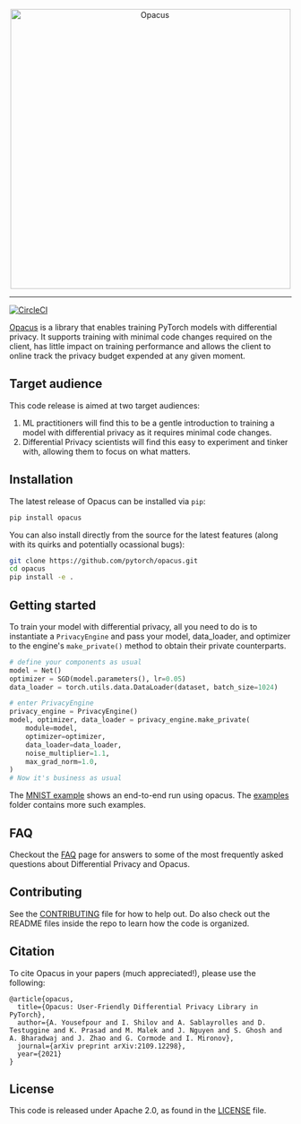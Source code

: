 <p align="center"><img src="https://github.com/pytorch/opacus/blob/main/website/static/img/opacus_logo.svg" alt="Opacus" width="500"/></p>

<hr/>

[![CircleCI](https://circleci.com/gh/pytorch/opacus.svg?style=svg)](https://circleci.com/gh/pytorch/opacus)

[Opacus](https://opacus.ai) is a library that enables training PyTorch models with differential privacy. It supports training with minimal code changes required on the client, has little impact on training performance and allows the client to online track the privacy budget expended at any given moment.

## Target audience
This code release is aimed at two target audiences:
1. ML practitioners will find this to be a gentle introduction to training a model with differential privacy as it requires minimal code changes.
2. Differential Privacy scientists will find this easy to experiment and tinker with, allowing them to focus on what matters.


## Installation
The latest release of Opacus can be installed via `pip`:
```bash
pip install opacus
```

You can also install directly from the source for the latest features (along with its quirks and potentially ocassional bugs):
```bash
git clone https://github.com/pytorch/opacus.git
cd opacus
pip install -e .
```

## Getting started
To train your model with differential privacy, all you need to do is to instantiate a `PrivacyEngine` and pass your model, data_loader, and optimizer to the engine's `make_private()` method to obtain their private counterparts.

```python
# define your components as usual
model = Net()
optimizer = SGD(model.parameters(), lr=0.05)
data_loader = torch.utils.data.DataLoader(dataset, batch_size=1024)

# enter PrivacyEngine
privacy_engine = PrivacyEngine()
model, optimizer, data_loader = privacy_engine.make_private(
    module=model,
    optimizer=optimizer,
    data_loader=data_loader,
    noise_multiplier=1.1,
    max_grad_norm=1.0,
)
# Now it's business as usual
```

The [MNIST example](https://github.com/pytorch/opacus/tree/main/examples/mnist.py) shows an end-to-end run using opacus. The [examples](https://github.com/pytorch/opacus/tree/main/examples/) folder contains more such examples.

## FAQ
Checkout the [FAQ](https://opacus.ai/docs/faq) page for answers to some of the most frequently asked questions about Differential Privacy and Opacus.

## Contributing
See the [CONTRIBUTING](https://github.com/pytorch/opacus/tree/main/CONTRIBUTING.md) file for how to help out.
Do also check out the README files inside the repo to learn how the code is organized.

## Citation
To cite Opacus in your papers (much appreciated!), please use the following:
```
@article{opacus,
  title={Opacus: User-Friendly Differential Privacy Library in PyTorch},
  author={A. Yousefpour and I. Shilov and A. Sablayrolles and D. Testuggine and K. Prasad and M. Malek and J. Nguyen and S. Ghosh and A. Bharadwaj and J. Zhao and G. Cormode and I. Mironov},
  journal={arXiv preprint arXiv:2109.12298},
  year={2021}
}
```

## License
This code is released under Apache 2.0, as found in the [LICENSE](https://github.com/pytorch/opacus/tree/main/LICENSE) file.
